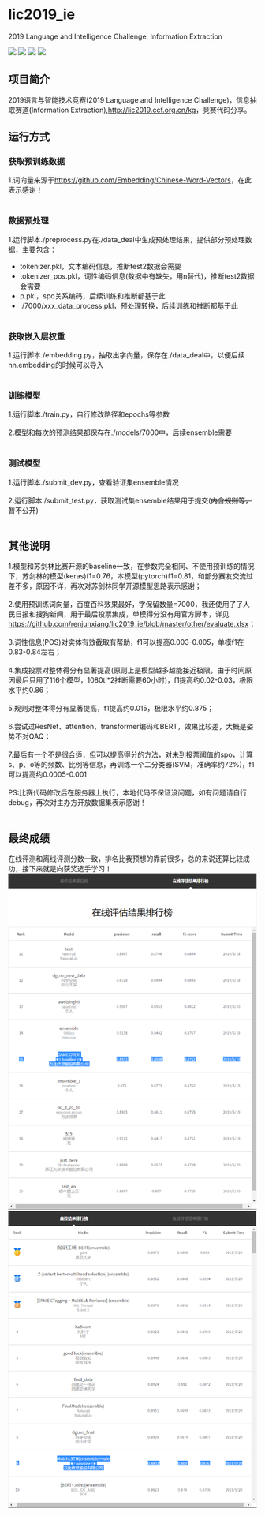 # lic2019_ie
2019 Language and Intelligence Challenge, Information Extraction

[![](https://img.shields.io/badge/Python-3.6-blue.svg)](https://www.python.org/)
[![](https://img.shields.io/badge/torch-1.0.0-brightgreen.svg)](https://pypi.org/project/torch/1.0.0)
[![](https://img.shields.io/badge/keras-2.2.4-brightgreen.svg)](https://pypi.org/project/keras/2.2.4)
[![](https://img.shields.io/badge/numpy-1.16.2-brightgreen.svg)](https://pypi.python.org/pypi/numpy/1.16.2)

## **项目简介**
2019语言与智能技术竞赛(2019 Language and Intelligence Challenge)，信息抽取赛道(Information Extraction),<http://lic2019.ccf.org.cn/kg>，竞赛代码分享。<br>

## **运行方式**
### **获取预训练数据**
1.词向量来源于<https://github.com/Embedding/Chinese-Word-Vectors>，在此表示感谢！<br><br>

### **数据预处理**
1.运行脚本./preprocess.py在./data_deal中生成预处理结果，提供部分预处理数据，主要包含：<br>
* tokenizer.pkl，文本编码信息，推断test2数据会需要<br>
* tokenizer_pos.pkl，词性编码信息(数据中有缺失，用n替代)，推断test2数据会需要<br>
* p.pkl，spo关系编码，后续训练和推断都基于此<br>
* ./7000/xxx_data_process.pkl，预处理转换，后续训练和推断都基于此<br><br>

### **获取嵌入层权重**
1.运行脚本./embedding.py，抽取出字向量，保存在./data_deal中，以便后续nn.embedding的时候可以导入<br><br>

### **训练模型**
1.运行脚本./train.py，自行修改路径和epochs等参数<br><br>
2.模型和每次的预测结果都保存在./models/7000中，后续ensemble需要<br><br>

### **测试模型**
1.运行脚本./submit_dev.py，查看验证集ensemble情况<br><br>
2.运行脚本./submit_test.py，获取测试集ensemble结果用于提交(~~内含规则等，暂不公开~~)<br><br>

## **其他说明**
1.模型和苏剑林比赛开源的baseline一致，在参数完全相同、不使用预训练的情况下，苏剑林的模型(keras)f1=0.76，本模型(pytorch)f1=0.81，和部分赛友交流过差不多，原因不详，再次对苏剑林同学开源模型思路表示感谢；<br><br>
2.使用预训练词向量，百度百科效果最好，字保留数量=7000，我还使用了了人民日报和搜狗新闻，用于最后投票集成，单模得分没有用官方脚本，详见<https://github.com/renjunxiang/lic2019_ie/blob/master/other/evaluate.xlsx>；<br><br>
3.词性信息(POS)对实体有效截取有帮助，f1可以提高0.003-0.005，单模f1在0.83-0.84左右；<br><br>
4.集成投票对整体得分有显著提高(原则上是模型越多越能接近极限，由于时间原因最后只用了116个模型，1080ti*2推断需要60小时)，f1提高约0.02-0.03，极限水平约0.86；<br><br>
5.规则对整体得分有显著提高，f1提高约0.015，极限水平约0.875；<br><br>
6.尝试过ResNet、attention、transformer编码和BERT，效果比较差，大概是姿势不对QAQ；<br><br>
7.最后有一个不是很合适，但可以提高得分的方法，对未到投票阈值的spo，计算s、p、o等的频数、比例等信息，再训练一个二分类器(SVM，准确率约72%)，f1可以提高约0.0005-0.001<br><br>
PS:比赛代码修改后在服务器上执行，本地代码不保证没问题，如有问题请自行debug，再次对主办方开放数据集表示感谢！<br><br>

## **最终成绩**
在线评测和离线评测分数一致，排名比我预想的靠前很多，总的来说还算比较成功，接下来就是向获奖选手学习！<br>
![](https://github.com/renjunxiang/lic2019_ie/blob/master/picture/在线评估排行榜.png)
![](https://github.com/renjunxiang/lic2019_ie/blob/master/picture/最终结果排行榜.png)
